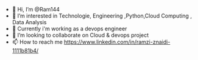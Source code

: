 - 👋 Hi, I’m @Ram144
- 👀 I’m interested in Technologie, Engineering ,Python,Cloud Computing , Data Analysis
- 🌱 Currently i'm working as a devops engineer
- 💞️ I’m looking to collaborate on Cloud & devops  project 
- 📫 How to reach me https://www.linkedin.com/in/ramzi-znaidi-1111b81b4/

<!---
Ram144/Ram144 is a ✨ special ✨ repository because its `README.md` (this file) appears on your GitHub profile.
You can click the Preview link to take a look at your changes.
--->
